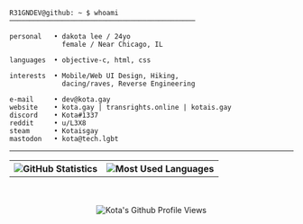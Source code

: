 ```objc
R31GNDEV@github: ~ $ whoami
──────────────────────────────────────────────

personal   • dakota lee / 24yo
             female / Near Chicago, IL

languages  • objective-c, html, css

interests  • Mobile/Web UI Design, Hiking,
             dacing/raves, Reverse Engineering

e-mail     • dev@kota.gay
website    • kota.gay | transrights.online | kotais.gay
discord    • Kota#1337
reddit     • u/L3X8
steam      • Kotaisgay
mastodon   • kota@tech.lgbt
```

---

<table>
    <tr>
        <th>
            <img src="https://github-readme-stats.vercel.app/api?username=R31GNDEV&show_icons=true&count_private=true&include_all_commits=true&theme=dark&show_icons=true&layout=compact&bg_color=00000000&border_color=00000000" alt="GitHub Statistics" />
            <br>
        </th>
        <th>
            <img src="https://github-readme-stats.quantumlytangled.vercel.app/api/top-langs/?username=R31GNDEV&layout=compact&show_icons=true&title_color=4F8CC9&text_color=9f9f9f&bg_color=00000000&hide_border=true&icon_color=00000000&count_private=true" alt="Most Used Languages" />
        </th>
    </tr>
</table>
<div align="center">
  <br><br>
  <img src="https://komarev.com/ghpvc/?username=r31gndev&label=Dont+Worry+Youre+Accounted+For&color=F4A4B5&style=for-the-badge" alt="Kota's Github Profile Views" />
</div>
